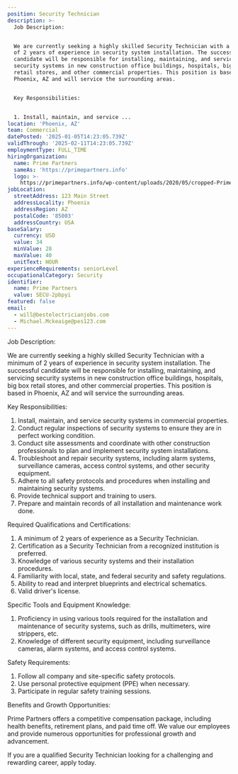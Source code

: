 ```yaml
---
position: Security Technician
description: >-
  Job Description:


  We are currently seeking a highly skilled Security Technician with a minimum
  of 2 years of experience in security system installation. The successful
  candidate will be responsible for installing, maintaining, and servicing
  security systems in new construction office buildings, hospitals, big box
  retail stores, and other commercial properties. This position is based in
  Phoenix, AZ and will service the surrounding areas. 


  Key Responsibilities:


  1. Install, maintain, and service ...
location: 'Phoenix, AZ'
team: Commercial
datePosted: '2025-01-05T14:23:05.739Z'
validThrough: '2025-02-11T14:23:05.739Z'
employmentType: FULL_TIME
hiringOrganization:
  name: Prime Partners
  sameAs: 'https://primepartners.info'
  logo: >-
    https://primepartners.info/wp-content/uploads/2020/05/cropped-Prime-Partners-Logo-NO-BG-1-1.png
jobLocation:
  streetAddress: 123 Main Street
  addressLocality: Phoenix
  addressRegion: AZ
  postalCode: '85003'
  addressCountry: USA
baseSalary:
  currency: USD
  value: 34
  minValue: 28
  maxValue: 40
  unitText: HOUR
experienceRequirements: seniorLevel
occupationalCategory: Security
identifier:
  name: Prime Partners
  value: SECU-2pbpyi
featured: false
email:
  - will@bestelectricianjobs.com
  - Michael.Mckeaige@pes123.com
---
```




Job Description:

We are currently seeking a highly skilled Security Technician with a minimum of 2 years of experience in security system installation. The successful candidate will be responsible for installing, maintaining, and servicing security systems in new construction office buildings, hospitals, big box retail stores, and other commercial properties. This position is based in Phoenix, AZ and will service the surrounding areas. 

Key Responsibilities:

1. Install, maintain, and service security systems in commercial properties.
2. Conduct regular inspections of security systems to ensure they are in perfect working condition.
3. Conduct site assessments and coordinate with other construction professionals to plan and implement security system installations.
4. Troubleshoot and repair security systems, including alarm systems, surveillance cameras, access control systems, and other security equipment.
5. Adhere to all safety protocols and procedures when installing and maintaining security systems.
6. Provide technical support and training to users.
7. Prepare and maintain records of all installation and maintenance work done.

Required Qualifications and Certifications:

1. A minimum of 2 years of experience as a Security Technician.
2. Certification as a Security Technician from a recognized institution is preferred.
3. Knowledge of various security systems and their installation procedures.
4. Familiarity with local, state, and federal security and safety regulations.
5. Ability to read and interpret blueprints and electrical schematics.
6. Valid driver's license.

Specific Tools and Equipment Knowledge:

1. Proficiency in using various tools required for the installation and maintenance of security systems, such as drills, multimeters, wire strippers, etc.
2. Knowledge of different security equipment, including surveillance cameras, alarm systems, and access control systems.

Safety Requirements:

1. Follow all company and site-specific safety protocols.
2. Use personal protective equipment (PPE) when necessary.
3. Participate in regular safety training sessions.

Benefits and Growth Opportunities:

Prime Partners offers a competitive compensation package, including health benefits, retirement plans, and paid time off. We value our employees and provide numerous opportunities for professional growth and advancement.

If you are a qualified Security Technician looking for a challenging and rewarding career, apply today.
